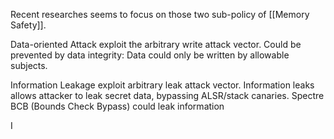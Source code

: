 Recent researches seems to focus on those two sub-policy of [[Memory Safety]]. 

Data-oriented Attack exploit the arbitrary write attack vector.
Could be prevented by data integrity: Data could only be written by allowable subjects.

Information Leakage exploit arbitrary leak attack vector.
Information leaks allows attacker to leak secret data, bypassing ALSR/stack canaries.
Spectre BCB (Bounds Check Bypass) could leak information

I